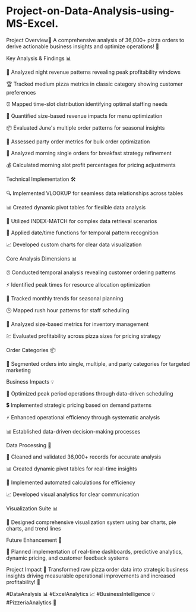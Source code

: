 # Project-on-Data-Analysis-using-MS-Excel.
Project Overview🎯 A comprehensive analysis of 36,000+ pizza orders to derive actionable business insights and optimize operations! 🚀

Key Analysis & Findings 📊

🌙 Analyzed night revenue patterns revealing peak profitability windows

🏆 Tracked medium pizza metrics in classic category showing customer preferences

⏰ Mapped time-slot distribution identifying optimal staffing needs

📏 Quantified size-based revenue impacts for menu optimization

📦 Evaluated June's multiple order patterns for seasonal insights

🎉 Assessed party order metrics for bulk order optimization

🌅 Analyzed morning single orders for breakfast strategy refinement

💰 Calculated morning slot profit percentages for pricing adjustments

Technical Implementation 🛠️

🔍 Implemented VLOOKUP for seamless data relationships across tables

📊 Created dynamic pivot tables for flexible data analysis

🎯 Utilized INDEX-MATCH for complex data retrieval scenarios

📅 Applied date/time functions for temporal pattern recognition

📈 Developed custom charts for clear data visualization

Core Analysis Dimensions 📊

⏰ Conducted temporal analysis revealing customer ordering patterns

⚡ Identified peak times for resource allocation optimization

📅 Tracked monthly trends for seasonal planning

🕒 Mapped rush hour patterns for staff scheduling

📏 Analyzed size-based metrics for inventory management

💹 Evaluated profitability across pizza sizes for pricing strategy

Order Categories 📦

🔄 Segmented orders into single, multiple, and party categories for targeted marketing

Business Impacts 💡

🎯 Optimized peak period operations through data-driven scheduling

💲 Implemented strategic pricing based on demand patterns

⚡ Enhanced operational efficiency through systematic analysis

📊 Established data-driven decision-making processes

Data Processing 🔢

🧹 Cleaned and validated 36,000+ records for accurate analysis

📊 Created dynamic pivot tables for real-time insights

🔄 Implemented automated calculations for efficiency

📈 Developed visual analytics for clear communication

Visualization Suite 📊

🎨 Designed comprehensive visualization system using bar charts, pie charts, and trend lines

Future Enhancement 🚀

📱 Planned implementation of real-time dashboards, predictive analytics, dynamic pricing, and customer feedback systems

Project Impact 💫 Transformed raw pizza order data into strategic business insights driving measurable operational improvements and increased profitability! 🎯

#DataAnalysis 📊 #ExcelAnalytics 📈 #BusinessIntelligence 💡 #PizzeriaAnalytics 🍕
